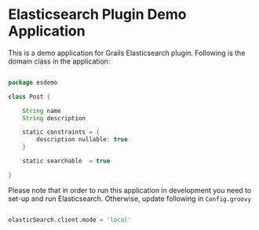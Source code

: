 # Elasticsearch Plugin Demo Application

This is a demo application for Grails Elasticsearch plugin. Following is the domain class in the application:


```groovy

package esdemo

class Post {

    String name
    String description

    static constraints = {
        description nullable: true
    }

    static searchable  = true

}

```

Please note that in order to run this application in development you need to set-up and run Elasticsearch. Otherwise, update following in `Config.groovy`

```groovy

elasticSearch.client.mode = 'local'

```

